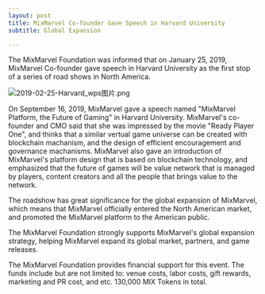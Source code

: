 ```yaml
---
layout: post
title: MixMarvel Co-founder Gave Speech in Harvard University
subtitle: Global Expansion

---
```


The MixMarvel Foundation was informed that on January 25, 2019, MixMarvel Co-founder gave speech in Harvard University as the first stop of a series of road shows in North America. 

![2019-02-25-Harvard_wps图片.png](https://i.loli.net/2020/02/21/zbDPHNepvJBsKkO.png)

On September 16, 2019,  MixMarvel gave a speech named "MixMarvel Platform, the Future of Gaming" in Harvard University. MixMarvel's co-founder and CMO said that she was impressed by the movie "Ready Player One", and thinks that a similar vertual game universe can be created with blockchain machanism, and the design of efficient encouragement and governance machanisms. MixMarvel also gave an introduction of MixMarvel's platform design that is based on blockchain technology, and emphasized that the future of games will be value network that is managed by players, content creators and all the people that brings value to the network. 

The roadshow has great significance for the global expansion of MixMarvel, which means that MixMarvel officially entered the North American market, and promoted the MixMarvel platform to the American public. 

The MixMarvel Foundation strongly supports MixMarvel's global expansion    strategy, helping MixMarvel expand its global market, partners, and game releases. 

The MixMarvel Foundation provides financial support for this event. The funds include but are not limited to: venue costs, labor costs, gift rewards, marketing and PR cost, and etc. 130,000 MIX Tokens in total. 
